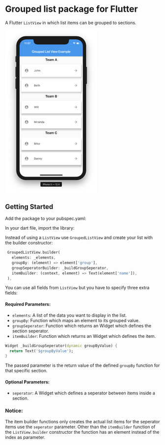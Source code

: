 # Grouped list package for Flutter 

A Flutter `ListView` in which list items can be grouped to sections.

<img src="./assets/Bildschirmfoto%202019-08-12%20um%2023.07.29.png" width="300">

## Getting Started

 Add the package to your pubspec.yaml:
 
 In your dart file, import the library: 
 
 Instead of using a `ListView` use `GroupedListView` and create your list with the builder constructor:
 
 ```Dart
  GroupedListView.builder(
    elements: _elements,
    groupBy: (element) => element['group'],
    groupSeperatorBuilder: _buildGroupSeperator,
    itemBuilder: (context, element) => Text(element['name']),
  ),
```

You can use all fields from `ListView` but you have to specify three extra fields: 

#### Required Parameters:

* `elements`: A list of the data you want to display in the list.
* `groupBy`: Function which maps an element to its grouped value. 
* `groupSeperator`: Function which returns an Widget which defines the section seperator.
* `itemBuilder`: Function which returns an Widget which defines the item.
```Dart
Widget _buildGroupSeperator(dynamic groupByValue) {
  return Text('$groupByValue');
}
```
The passed parameter is the return value of the defined `groupBy` function for that specific section.

#### Optional Parameters: 
* `seperator`: A Widget which defines a seperator between items inside a section. 

### Notice: 
 The item builder functions only creates the actual list items for the seperator items use the `seperator` parameter.
 Other than the `itemBuilder` function of the `ListView.builder` constructor the function has an element instead of the index as parameter.

